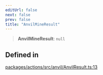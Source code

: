 ```yaml
---
editUrl: false
next: false
prev: false
title: "AnvilMineResult"
---
```


> **AnvilMineResult**: `null`

## Defined in

[packages/actions/src/anvil/AnvilResult.ts:13](https://github.com/qbzzt/tevm-monorepo/blob/main/packages/actions/src/anvil/AnvilResult.ts#L13)
